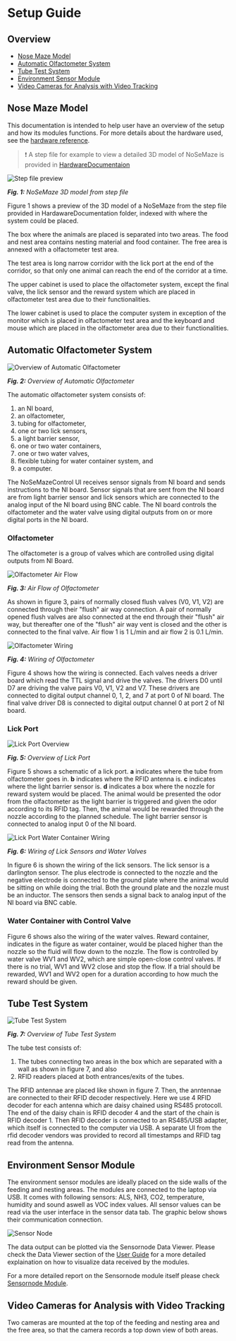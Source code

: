# Setup Guide

## Overview

- [Nose Maze Model](#nose-maze-model)
- [Automatic Olfactometer System](#automatic-alfactometer-system)
- [Tube Test System](#tube-test-system)
- [Environment Sensor Module](#environment-sensor-module)
- [Video Cameras for Analysis with Video Tracking](#video-cameras-for-analysis-with-video-tracking)

## Nose Maze Model
This documentation is intended to help user have an overview of the setup and how its modules functions. For more details about the hardware used, see the [hardware reference](./hardwareReference.md).

> :exclamation: A step file for example to view a detailed 3D model of NoSeMaze is provided in [HardwareDocumentaion](../HardwareDocumentation/)

![Step file preview](/Documentation/_images/NoSeMaze3DIndexed.png)

*__Fig. 1:__ NoSeMaze 3D model from step file*

Figure 1 shows a preview of the 3D model of a NoSeMaze from the step file provided in HardawareDocumentation folder, indexed with where the system could be placed.

The box where the animals are placed is separated into two areas. The food and nest area contains nesting material and food container. The free area is annexed with a olfactometer test area.

The test area is long narrow corridor with the lick port at the end of the corridor, so that only one animal can reach the end of the corridor at a time.

The upper cabinet is used to place the olfactometer system, except the final valve, the lick sensor and the reward system which are placed in olfactometer test area due to their functionalities.

The lower cabinet is used to place the computer system in exception of the monitor which is placed in olfactometer test area and the keyboard and mouse which are placed in the olfactometer area due to their functionalities.



## Automatic Olfactometer System

![Overview of Automatic Olfactometer](/Documentation/_images/automaticOlfactometerOverview.PNG)

*__Fig. 2:__ Overview of Automatic Olfactometer*

The automatic olfactometer system consists of:

1. an NI board,
2. an olfactometer,
3. tubing for olfactometer,
4. one or two lick sensors,
5. a light barrier sensor,
6. one or two water containers,
7. one or two water valves,
8. flexible tubing for water container system, and
9. a computer.

The NoSeMazeControl UI receives sensor signals from NI board and sends instructions to the NI board. Sensor signals that are sent from the NI board are from light barrier sensor and lick sensors which are connected to the analog input of the NI board using BNC cable. The NI board controls the olfactometer and the water valve using digital outputs from on or more digital ports in the NI board.

### Olfactometer

The olfactometer is a group of valves which are controlled using digital outputs from NI Board.

![Olfactometer Air Flow](/Documentation/_images/olfactometerAirFlow.PNG)

*__Fig. 3:__ Air Flow of Olfactometer*

As shown in figure 3, pairs of normally closed flush valves (V0, V1, V2) are connected through their "flush" air way connection. A pair of normally opened flush valves are also connected at the end through their "flush" air way, but thereafter one of the "flush" air way vent is closed and the other is connected to the final valve. Air flow 1 is 1 L/min and air flow 2 is 0.1 L/min.

![Olfactometer Wiring](/Documentation/_images/olfactometerWiring.PNG)

*__Fig. 4:__ Wiring of Olfactometer*

Figure 4 shows how the wiring is connected. Each valves needs a driver board which read the TTL signal and drive the valves. The drivers D0 until D7 are driving the valve pairs V0, V1, V2 and V7. These drivers are connected to digital output channel 0, 1, 2, and 7 at port 0 of NI board. The final valve driver D8 is connected to digital output channel 0 at port 2 of NI board.

### Lick Port

![Lick Port Overview](/Documentation/_images/LickPortSimple.PNG)

*__Fig. 5:__ Overview of Lick Port*

Figure 5 shows a schematic of a lick port. __a__ indicates where the tube from olfactometer goes in. __b__ indicates where the RFID antenna is. __c__ indicates where the light barrier sensor is. __d__ indicates a box where the nozzle for reward system would be placed. The animal would be presented the odor from the olfactometer as the light barrier is triggered and given the odor according to its RFID tag. Then, the animal would be rewarded through the nozzle according to the planned schedule. The light barrier sensor is connected to analog input 0 of the NI board.

![Lick Port Water Container Wiring](/Documentation/_images/LickPortAndWaterWiringAndFlow.PNG)

*__Fig. 6:__ Wiring of Lick Sensors and Water Valves*

In figure 6 is shown the wiring of the lick sensors. The lick sensor is a darlington sensor. The plus electrode is connected to the nozzle and the negative electrode is connected to the ground plate where the animal would be sitting on while doing the trial. Both the ground plate and the nozzle must be an inductor. The sensors then sends a signal back to analog input of the NI board via BNC cable.

### Water Container with Control Valve

Figure 6 shows also the wiring of the water valves. Reward container, indicates in the figure as water container, would be placed higher than the nozzle so the fluid will flow down to the nozzle. The flow is controlled by water valve WV1 and WV2, which are simple open-close control valves. If there is no trial, WV1 and WV2 close and stop
the flow. If a trial should be rewarded, WV1 and WV2 open for a duration according to how much the reward should be given.

## Tube Test System

![Tube Test System](/Documentation/_images/tubeTestWiringSimple.PNG)

*__Fig. 7:__ Overview of Tube Test System*

The tube test consists of:

1. The tubes connecting two areas in the box which are separated with a wall as shown in figure 7, and also
2. RFID readers placed at both entrances/exits of the tubes.

The RFID antennae are placed like shown in figure 7. Then, the anntennae are connected to their RFID decoder respectively. Here we use 4 RFID decoder for each antenna which are daisy chained using RS485 protocoll. The end of the daisy chain is RFID decoder 4 and the start of the chain is RFID decoder 1. Then RFID decoder is connected to an RS485/USB adapter, which itself is connected to the computer via USB. A separate UI from the rfid decoder vendors was provided to record all timestamps and RFID tag read from the antenna.

## Environment Sensor Module
The environment sensor modules are ideally placed on the side walls of the feeding and nesting areas.
The modules are connected to the laptop via USB. It comes with following sensors: ALS, NH3, CO2, temperature, humidity and sound aswell as VOC index values. All sensor values can be read via the user interface in the sensor data tab. The graphic below shows their communication connection.

![Sensor Node](/Documentation/_images/Blockschaltbild_Umweltsensorik.png)

The data output can be plotted via the Sensornode Data Viewer. Please check the Data Viewer section of the [User Guide](./userGuide.md) for a more detailed explaination on how to visualize data received by the modules.

For a more detailed report on the Sensornode module itself please check [Sensornode Module](./sensornode.md).

## Video Cameras for Analysis with Video Tracking

Two cameras are mounted at the top of the feeding and nesting area and the free area, so that the camera records a top down view of both areas.
